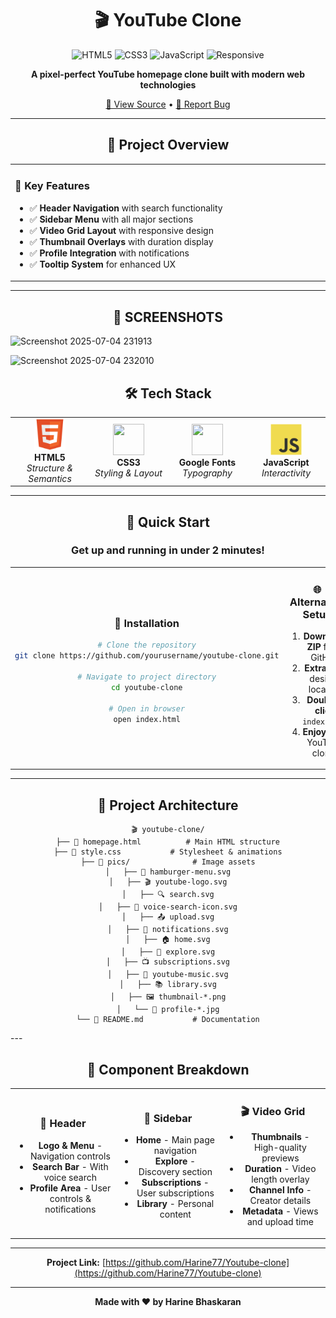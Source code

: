 <div align="center">

# 🎬 YouTube Clone

<img src="https://img.shields.io/badge/HTML5-E34F26?style=for-the-badge&logo=html5&logoColor=white" alt="HTML5">
<img src="https://img.shields.io/badge/CSS3-1572B6?style=for-the-badge&logo=css3&logoColor=white" alt="CSS3">
<img src="https://img.shields.io/badge/JavaScript-F7DF1E?style=for-the-badge&logo=javascript&logoColor=black" alt="JavaScript">
<img src="https://img.shields.io/badge/Responsive-Design-brightgreen?style=for-the-badge" alt="Responsive">

**A pixel-perfect YouTube homepage clone built with modern web technologies**

 [📁 View Source](https://github.com/Harine77/Youtube-clone) • [🐛 Report Bug](https://github.com/Harine77/Youtube-clone/issues)

</div>

---

<div align="center">

## 🎯 **Project Overview**

</div>

<table width="100%">
<tr>
<td width="50%">

### 🎨 **Key Features**

- ✅ **Header Navigation** with search functionality
- ✅ **Sidebar Menu** with all major sections
- ✅ **Video Grid Layout** with responsive design
- ✅ **Thumbnail Overlays** with duration display
- ✅ **Profile Integration** with notifications
- ✅ **Tooltip System** for enhanced UX

</td>
</tr>
</table>

---

<div align="center">

## 📸 **SCREENSHOTS**

</div>

![Screenshot 2025-07-04 231913](https://github.com/user-attachments/assets/8c493768-d197-4fa7-bc43-c92e481a97cf)

![Screenshot 2025-07-04 232010](https://github.com/user-attachments/assets/8e77be4a-d863-4954-9f03-5a60003ceed9)


<div align="center">

## 🛠️ **Tech Stack**

</div>

<div align="center">

<table>
<tr>
<td align="center" width="25%">
<img src="https://raw.githubusercontent.com/devicons/devicon/master/icons/html5/html5-original.svg" width="50" height="50"><br>
<strong>HTML5</strong><br>
<em>Structure & Semantics</em>
</td>
<td align="center" width="25%">
  <img src="https://cdn.jsdelivr.net/gh/devicons/devicon/icons/css3/css3-original.svg" width="50" height="50"><br>
  <strong>CSS3</strong><br>
  <em>Styling & Layout</em>
</td>
<td align="center" width="25%">
<img src="https://fonts.google.com/icons?selected=Material+Icons" width="50" height="50"><br>
<strong>Google Fonts</strong><br>
<em>Typography</em>
</td>
<td align="center" width="25%">
<img src="https://raw.githubusercontent.com/devicons/devicon/master/icons/javascript/javascript-original.svg" width="50" height="50"><br>
<strong>JavaScript</strong><br>
<em>Interactivity</em>
</td>
</tr>
</table>

</div>

---

<div align="center">

## 🚀 **Quick Start**

</div>

<div align="center">

### **Get up and running in under 2 minutes!**

</div>

<table width="100%">
<tr>
<td width="50%" align="center">

### 🔧 **Installation**

```bash
# Clone the repository
git clone https://github.com/yourusername/youtube-clone.git

# Navigate to project directory
cd youtube-clone

# Open in browser
open index.html
```

</td>
<td width="50%" align="center">

### 🌐 **Alternative Setup**

1. **Download ZIP** from GitHub
2. **Extract** to desired location
3. **Double-click** `index.html`
4. **Enjoy** your YouTube clone!

</td>
</tr>
</table>

---

<div align="center">

## 📁 **Project Architecture**

</div>

<div align="center">

```
🎬 youtube-clone/
├── 📄 homepage.html          # Main HTML structure
├── 🎨 style.css           # Stylesheet & animations
├── 📸 pics/              # Image assets
│   ├── 🍔 hamburger-menu.svg
│   ├── 🎬 youtube-logo.svg
│   ├── 🔍 search.svg
│   ├── 🎤 voice-search-icon.svg
│   ├── 📤 upload.svg
│   ├── 🔔 notifications.svg
│   ├── 🏠 home.svg
│   ├── 🌟 explore.svg
│   ├── 📺 subscriptions.svg
│   ├── 🎵 youtube-music.svg
│   ├── 📚 library.svg
│   ├── 🖼️ thumbnail-*.png
│   └── 👤 profile-*.jpg
└── 📖 README.md           # Documentation
```



</div>
---

<div align="center">

## 🌟 **Component Breakdown**

</div>

<table width="100%">
<tr>
<td width="33%" align="center">

### 🎯 **Header**
- **Logo & Menu** - Navigation controls
- **Search Bar** - With voice search
- **Profile Area** - User controls & notifications

</td>
<td width="33%" align="center">

### 📱 **Sidebar**
- **Home** - Main page navigation
- **Explore** - Discovery section
- **Subscriptions** - User subscriptions
- **Library** - Personal content

</td>
<td width="33%" align="center">

### 🎬 **Video Grid**
- **Thumbnails** - High-quality previews
- **Duration** - Video length overlay
- **Channel Info** - Creator details
- **Metadata** - Views and upload time

</td>
</tr>
</table>

---
<div align="center">

**Project Link:** [https://github.com/Harine77/Youtube-clone](https://github.com/Harine77/Youtube-clone)

</div>

---

<div align="center">

**Made with ❤️ by Harine Bhaskaran**

</div>
